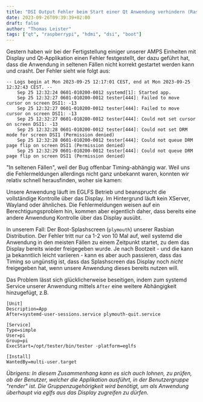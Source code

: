 ```yaml
---
title: "DSI Output Fehler beim Start einer Qt Anwendung verhindern (Raspberry Pi)"
date: 2023-09-26T09:39:39+02:00
draft: false
author: "Thomas Leister"
tags: ["qt", "raspberrypi", "hdmi", "dsi", "boot"]
---
```


Gestern haben wir bei der Fertigstellung einiger unserer AMPS Einheiten mit Display und Qt-Applikation einen Fehler festgestellt, der dazu geführt hat, dass die Anwendung in seltenen Fällen nicht korrekt gestartet werden kann und crasht. Der Fehler sieht wie folgt aus:

<!--more-->

```
-- Logs begin at Mon 2023-09-25 12:17:01 CEST, end at Mon 2023-09-25 12:32:43 CEST. --
    Sep 25 12:32:24 0601-010200-0012 systemd[1]: Started app.
    Sep 25 12:32:27 0601-010200-0012 tester[444]: Failed to move cursor on screen DSI1: -13
    Sep 25 12:32:27 0601-010200-0012 tester[444]: Failed to move cursor on screen DSI1: -13
    Sep 25 12:32:27 0601-010200-0012 tester[444]: Could not set cursor on screen DSI1: -13
    Sep 25 12:32:28 0601-010200-0012 tester[444]: Could not set DRM mode for screen DSI1 (Permission denied)
    Sep 25 12:32:28 0601-010200-0012 tester[444]: Could not queue DRM page flip on screen DSI1 (Permission denied)
    Sep 25 12:32:29 0601-010200-0012 tester[444]: Could not queue DRM page flip on screen DSI1 (Permission denied)
```

"In seltenen Fällen", weil der Bug offenbar Timing-abhängig war. Weil uns die Fehlermeldungen allerdings nicht ganz unbekannt waren, konnten wir relativ schnell herausfinden, woher sie kamen: 

Unsere Anwendung läuft im EGLFS Betrieb und beansprucht die vollständige Kontrolle über das Display. Im Hintergrund läuft kein XServer, Wayland oder ähnliches. Die Fehlermeldungen weisen auf ein Berechtigungsproblem hin, kommen aber eigentlich daher, dass bereits eine andere Anwendung Kontrolle über das Display ausübt. 

In unserem Fall: Der Boot-Splashscreen (`plymouth`) unserer Rasbian Distribution. Der Fehler tritt nur ca 1-2 von 10 Mal auf, weil systemd die Anwendung in den meisten Fällen zu einem Zeitpunkt startet, zu dem das Display bereits wieder freigegeben wurde. Je nach Bootzeit - und die kann ja bekanntlich leicht variieren - kann es aber auch passieren, dass das Timing so ungünstig ist, dass das Splashscreen das Display noch _nicht_ freigegeben hat, wenn unsere Anwendung dieses bereits nutzen will. 

Das Problem lässt sich glücklicherweise beseitigen, indem zum systemd Service unserer Anwendung mittels `After` eine weitere Abhängigkeit hinzugefügt, z.B. 

	[Unit]
	Description=App
	After=systemd-user-sessions.service plymouth-quit.service
	
	[Service]
	Type=simple
	User=pi  
	Group=pi
	ExecStart=/opt/tester/bin/tester -platform=eglfs
	
	[Install]
	WantedBy=multi-user.target



_Übrigens: In diesem Zusammenhang kann es sich auch lohnen, zu prüfen, ob der Benutzer, welcher die Applikation ausführt, in der Benutzergruppe "render" ist. Die Gruppenzugehörigkeit wird benötigt, um als Anwendung überhaupt via eglfs aus das Display zugreifen zu dürfen._